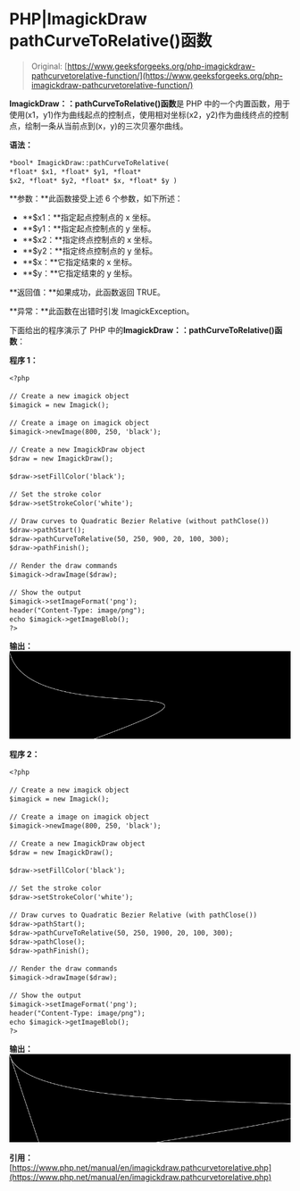 # PHP|ImagickDraw pathCurveToRelative()函数

> Original: [https://www.geeksforgeeks.org/php-imagickdraw-pathcurvetorelative-function/](https://www.geeksforgeeks.org/php-imagickdraw-pathcurvetorelative-function/)

**ImagickDraw：：pathCurveToRelative()函数**是 PHP 中的一个内置函数，用于使用(x1，y1)作为曲线起点的控制点，使用相对坐标(x2，y2)作为曲线终点的控制点，绘制一条从当前点到(x，y)的三次贝塞尔曲线。

**语法：**

```
*bool* ImagickDraw::pathCurveToRelative( 
*float* $x1, *float* $y1, *float* 
$x2, *float* $y2, *float* $x, *float* $y )
```

**参数：**此函数接受上述 6 个参数，如下所述：

*   **$x1：**指定起点控制点的 x 坐标。
*   **$y1：**指定起点控制点的 y 坐标。
*   **$x2：**指定终点控制点的 x 坐标。
*   **$y2：**指定终点控制点的 y 坐标。
*   **$x：**它指定结束的 x 坐标。
*   **$y：**它指定结束的 y 坐标。

**返回值：**如果成功，此函数返回 TRUE。

**异常：**此函数在出错时引发 ImagickException。

下面给出的程序演示了 PHP 中的**ImagickDraw：：pathCurveToRelative()函数**：

**程序 1：**

```
<?php

// Create a new imagick object
$imagick = new Imagick();

// Create a image on imagick object
$imagick->newImage(800, 250, 'black');

// Create a new ImagickDraw object
$draw = new ImagickDraw();

$draw->setFillColor('black');

// Set the stroke color
$draw->setStrokeColor('white');

// Draw curves to Quadratic Bezier Relative (without pathClose())
$draw->pathStart();
$draw->pathCurveToRelative(50, 250, 900, 20, 100, 300);
$draw->pathFinish();

// Render the draw commands
$imagick->drawImage($draw);

// Show the output
$imagick->setImageFormat('png');
header("Content-Type: image/png");
echo $imagick->getImageBlob();
?>
```

**输出：**
![](img/764b3c2b5f585d7b05a7996483cbe7cd.png)

**程序 2：**

```
<?php

// Create a new imagick object
$imagick = new Imagick();

// Create a image on imagick object
$imagick->newImage(800, 250, 'black');

// Create a new ImagickDraw object
$draw = new ImagickDraw();

$draw->setFillColor('black');

// Set the stroke color
$draw->setStrokeColor('white');

// Draw curves to Quadratic Bezier Relative (with pathClose())
$draw->pathStart();
$draw->pathCurveToRelative(50, 250, 1900, 20, 100, 300);
$draw->pathClose();
$draw->pathFinish();

// Render the draw commands
$imagick->drawImage($draw);

// Show the output
$imagick->setImageFormat('png');
header("Content-Type: image/png");
echo $imagick->getImageBlob();
?>
```

**输出：**
![](img/6d2a2017616b892550889dcb6faa1e47.png)

**引用：**[https://www.php.net/manual/en/imagickdraw.pathcurvetorelative.php](https://www.php.net/manual/en/imagickdraw.pathcurvetorelative.php)